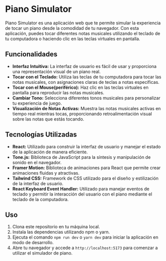 # Piano Simulator

Piano Simulator es una aplicación web que te permite simular la experiencia de tocar un piano desde la comodidad de tu navegador. Con esta aplicación, puedes tocar diferentes notas musicales utilizando el teclado de tu computadora o haciendo clic en las teclas virtuales en pantalla.

## Funcionalidades

- **Interfaz Intuitiva:** La interfaz de usuario es fácil de usar y proporciona una representación visual de un piano real.
- **Tocar con el Teclado:** Utiliza las teclas de tu computadora para tocar las notas musicales, con asignaciones claras de teclas a notas específicas.
- **Tocar con el Mouse(periférico):** Haz clic en las teclas virtuales en pantalla para reproducir las notas musicales.
- **Cambiar Tono:** Selecciona diferentes tonos musicales para personalizar tu experiencia de juego.
- **Visualización de Notas Activas:** Muestra las notas musicales activas en tiempo real mientras tocas, proporcionando retroalimentación visual sobre las notas que estás tocando.

## Tecnologías Utilizadas

- **React:** Utilizado para construir la interfaz de usuario y manejar el estado de la aplicación de manera eficiente.
- **Tone.js:** Biblioteca de JavaScript para la síntesis y manipulación de sonido en el navegador.
- **Framer Motion:** Biblioteca de animaciones para React que permite crear animaciones fluidas y atractivas.
- **Tailwind CSS:** Framework de CSS utilizado para el diseño y estilización de la interfaz de usuario.
- **React Keyboard Event Handler:** Utilizado para manejar eventos de teclado y permitir la interacción del usuario con el piano mediante el teclado de la computadora.

## Uso

1. Clona este repositorio en tu máquina local.
2. Instala las dependencias utilizando npm o yarn.
3. Ejecuta el comando `npm run dev` o `yarn dev` para iniciar la aplicación en modo de desarrollo.
4. Abre tu navegador y accede a `http://localhost:5173` para comenzar a utilizar el simulador de piano.
